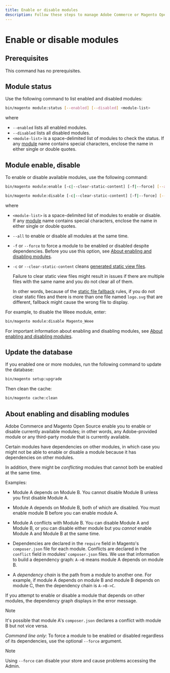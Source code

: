 ```yaml
---
title: Enable or disable modules
description: Follow these steps to manage Adobe Commerce or Magento Open Source modules.
---
```


# Enable or disable modules

## Prerequisites

This command has no prerequisites.

## Module status

Use the following command to list enabled and disabled modules:

```bash
bin/magento module:status [--enabled] [--disabled] <module-list>
```

where

*  `--enabled` lists all enabled modules.
*  `--disabled` lists all disabled modules.
*  `<module-list>` is a space-delimited list of modules to check the status. If any [module](https://glossary.magento.com/module) name contains special characters, enclose the name in either single or double quotes.

## Module enable, disable

To enable or disable available modules, use the following command:

```bash
bin/magento module:enable [-c|--clear-static-content] [-f|--force] [--all] <module-list>
```

```bash
bin/magento module:disable [-c|--clear-static-content] [-f|--force] [--all] <module-list>
```

where

*  `<module-list>` is a space-delimited list of modules to enable or disable. If any [module](https://glossary.magento.com/module) name contains special characters, enclose the name in either single or double quotes.
*  `--all` to enable or disable all modules at the same time.
*  `-f` or `--force` to force a module to be enabled or disabled despite dependencies. Before you use this option, see [About enabling and disabling modules](#about-enabling-and-disabling-modules).
*  `-c` or `--clear-static-content` cleans [generated static view files](../../configuration/cli/static-view-file-deployment.md).

   Failure to clear static view files might result in issues if there are multiple files with the same name and you do not clear all of them.

   In other words, because of the [static file fallback](../../configuration/cli/static-view-file-deployment.md) rules, if you do not clear static files and there is more than one file named `logo.svg` that are different, fallback might cause the wrong file to display.

For example, to disable the Weee module, enter:

```bash
bin/magento module:disable Magento_Weee
```

For important information about enabling and disabling modules, see [About enabling and disabling modules](#about-enabling-and-disabling-modules).

## Update the database

If you enabled one or more modules, run the following command to update the database:

```bash
bin/magento setup:upgrade
```

Then clean the cache:

```bash
bin/magento cache:clean
```

## About enabling and disabling modules

Adobe Commerce and Magento Open Source enable you to enable or disable currently available modules; in other words, any Adobe-provided module or any third-party module that is currently available.

Certain modules have dependencies on other modules, in which case you might not be able to enable or disable a module because it has dependencies on other modules.

In addition, there might be *conflicting* modules that cannot both be enabled at the same time.

Examples:

*  Module A depends on Module B. You cannot disable Module B unless you first disable Module A.

*  Module A depends on Module B, both of which are disabled. You must enable module B before you can enable module A.

*  Module A conflicts with Module B. You can disable Module A and Module B, or you can disable either module but you *cannot* enable Module A and Module B at the same time.

*  Dependencies are declared in the `require` field in Magento's `composer.json` file for each module. Conflicts are declared in the `conflict` field in modules' `composer.json` files. We use that information to build a dependency graph: `A->B` means module A depends on module B.

*  A *dependency chain* is the path from a module to another one. For example, if module A depends on module B and module B depends on module C, then the dependency chain is `A->B->C`.

If you attempt to enable or disable a module that depends on other modules, the dependency graph displays in the error message.

>[!NOTE]
>
>It's possible that module A's `composer.json` declares a conflict with module B but not vice versa.

*Command line only:* To force a module to be enabled or disabled regardless of its dependencies, use the optional `--force` argument.

>[!NOTE]
>
>Using `--force` can disable your store and cause problems accessing the Admin.
